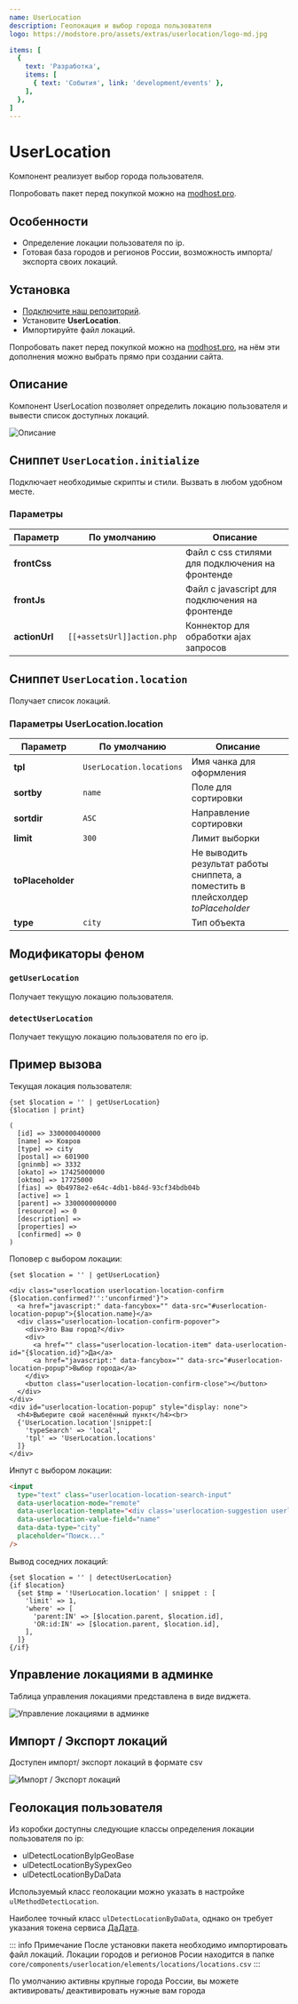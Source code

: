 ```yaml
---
name: UserLocation
description: Геолокация и выбор города пользователя
logo: https://modstore.pro/assets/extras/userlocation/logo-md.jpg

items: [
  {
    text: 'Разработка',
    items: [
      { text: 'События', link: 'development/events' },
    ],
  },
]
---
```

# UserLocation

Компонент реализует выбор города пользователя.

Попробовать пакет перед покупкой можно на [modhost.pro][4].

## Особенности

- Определение локации пользователя по ip.
- Готовая база городов и регионов России, возможность импорта/экспорта своих локаций.

## Установка

- [Подключите наш репозиторий](https://modstore.pro/info/connection).
- Установите **UserLocation**.
- Импортируйте файл локаций.

Попробовать пакет перед покупкой можно на [modhost.pro][4], на нём эти дополнения можно выбрать прямо при создании сайта.

## Описание

Компонент UserLocation позволяет определить локацию пользователя и вывести список доступных локаций.

![Описание](https://file.modx.pro/files/6/c/6/6c69d7b5e6fc7865180c41e4afe44ed9.jpg)

## Сниппет `UserLocation.initialize`

Подключает необходимые скрипты и стили. Вызвать в любом удобном месте.

### Параметры

| Параметр      | По умолчанию               | Описание                                        |
| ------------- | -------------------------- | ----------------------------------------------- |
| **frontCss**  |                            | Файл с css стилями для подключения на фронтенде |
| **frontJs**   |                            | Файл с javascript для подключения на фронтенде  |
| **actionUrl** | `[[+assetsUrl]]action.php` | Коннектор для обработки ajax запросов           |

## Сниппет `UserLocation.location`

Получает список локаций.

### Параметры UserLocation.location

| Параметр          | По умолчанию             | Описание                                                                         |
| ----------------- | ------------------------ | -------------------------------------------------------------------------------- |
| **tpl**           | `UserLocation.locations` | Имя чанка для оформления                                                         |
| **sortby**        | `name`                   | Поле для сортировки                                                              |
| **sortdir**       | `ASC`                    | Направление сортировки                                                           |
| **limit**         | `300`                    | Лимит выборки                                                                    |
| **toPlaceholder** |                          | Не выводить результат работы сниппета, а поместить в плейсхолдер *toPlaceholder* |
| **type**          | `city`                   | Тип объекта                                                                      |

## Модификаторы феном

### `getUserLocation`

Получает текущую локацию пользователя.

### `detectUserLocation`

Получает текущую локацию пользователя по его ip.

## Пример вызова

Текущая локация пользователя:

```fenom
{set $location = '' | getUserLocation}
{$location | print}

(
  [id] => 3300000400000
  [name] => Ковров
  [type] => city
  [postal] => 601900
  [gninmb] => 3332
  [okato] => 17425000000
  [oktmo] => 17725000
  [fias] => 0b4978e2-e64c-4db1-b84d-93cf34bdb04b
  [active] => 1
  [parent] => 3300000000000
  [resource] => 0
  [description] =>
  [properties] =>
  [confirmed] => 0
)
```

Поповер с выбором локации:

```fenom
{set $location = '' | getUserLocation}

<div class="userlocation userlocation-location-confirm {$location.confirmed?'':'unconfirmed'}">
  <a href="javascript:" data-fancybox="" data-src="#userlocation-location-popup">{$location.name}</a>
  <div class="userlocation-location-confirm-popover">
    <div>Это Ваш город?</div>
    <div>
      <a href="" class="userlocation-location-item" data-userlocation-id="{$location.id}">Да</a>
      <a href="javascript:" data-fancybox="" data-src="#userlocation-location-popup">Выбор города</a>
    </div>
    <button class="userlocation-location-confirm-close"></button>
  </div>
</div>
<div id="userlocation-location-popup" style="display: none">
  <h4>Выберите свой населённый пункт</h4><br>
  {'UserLocation.location'|snippet:[
    'typeSearch' => 'local',
    'tpl' => 'UserLocation.locations'
  ]}
</div>
```

Инпут с выбором локации:

```html
<input
  type="text" class="userlocation-location-search-input"
  data-userlocation-mode="remote"
  data-userlocation-template="<div class='userlocation-suggestion userlocation-location-item' data-userlocation-row='@row@' data-userlocation-id='@id@'>@name@</div>"
  data-userlocation-value-field="name"
  data-data-type="city"
  placeholder="Поиск..."
/>
```

Вывод соседних локаций:

```fenom
{set $location = '' | detectUserLocation}
{if $location}
  {set $tmp = '!UserLocation.location' | snippet : [
    'limit' => 1,
    'where' => [
      'parent:IN' => [$location.parent, $location.id],
      'OR:id:IN' => [$location.parent, $location.id],
    ],
  ]}
{/if}
```

## Управление локациями в админке

Таблица управления локациями представлена в виде виджета.

![Управление локациями в админке](https://file.modx.pro/files/0/4/3/043bf415e97bd6ffd6a1a8f6c36420d6.jpg)

## Импорт / Экспорт локаций

Доступен импорт/ экспорт локаций в формате csv

![Импорт / Экспорт локаций](https://file.modx.pro/files/0/0/1/00101496f17fb0dc09aa86209a198d6c.jpg)

## Геолокация пользователя

Из коробки доступны следующие классы определения локации пользователя по ip:

- ulDetectLocationByIpGeoBase <Badge type="info" text="включен по умолчанию" />
- ulDetectLocationBySypexGeo
- ulDetectLocationByDaData

Используемый класс геолокации можно указать в настройке `ulMethodDetectLocation`.

Наиболее точный класс `ulDetectLocationByDaData`, однако он требует указания токена сервиса [ДаДата][5].

::: info Примечание
После установки пакета необходимо импортировать файл локаций.
Локации городов и регионов Росии находится в папке `core/components/userlocation/elements/locations/locations.csv`
:::

По умолчанию активны крупные города России, вы можете активировать/ деактивировать нужные вам города

[4]: https://modhost.pro
[5]: https://dadata.ru/profile

